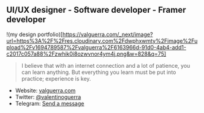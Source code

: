 ## UI/UX designer - Software developer - Framer developer

!(my design portfolio)[https://valguerra.com/_next/image?url=https%3A%2F%2Fres.cloudinary.com%2Fdwphxwmty%2Fimage%2Fupload%2Fv1694789587%2Fvalguerra%2F6163966d-91d0-4ab4-add1-c2017c057a88%2Fzwhik0i8ozwvnor4ym4j.png&w=828&q=75]

> I believe that with an internet connection and a lot of patience, you can learn anything. But everything you learn must be put into practice; experience is key.

- Website: [valguerra.com](https://valguerra.com)
- Twitter: [@valentinoguerra](https://twitter.com/ValentinoGuerra)
- Telegram: [Send a message](https://t.me/valenguerra)
